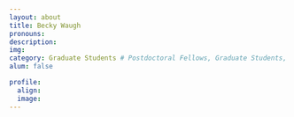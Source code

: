 ```yaml
---
layout: about
title: Becky Waugh
pronouns:
description:
img:
category: Graduate Students # Postdoctoral Fellows, Graduate Students, Postbac Research Assistants, Undergraduate Research Assistants
alum: false

profile:
  align:
  image:
---
```

